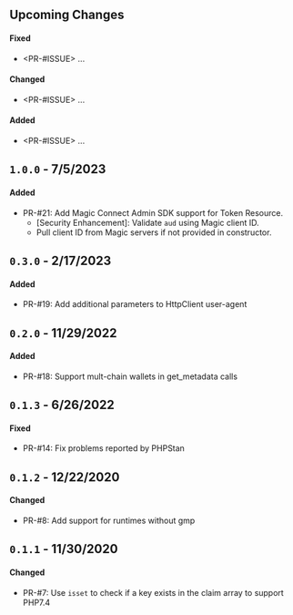 ## Upcoming Changes

#### Fixed

- <PR-#ISSUE> ...

#### Changed

- <PR-#ISSUE> ...

#### Added

- <PR-#ISSUE> ...

## `1.0.0` - 7/5/2023

#### Added

- PR-#21: Add Magic Connect Admin SDK support for Token Resource.
  - [Security Enhancement]: Validate `aud` using Magic client ID.
  - Pull client ID from Magic servers if not provided in constructor.


## `0.3.0` - 2/17/2023

#### Added

- PR-#19: Add additional parameters to HttpClient user-agent

## `0.2.0` - 11/29/2022

#### Added

- PR-#18: Support mult-chain wallets in get_metadata calls

## `0.1.3` - 6/26/2022

#### Fixed

- PR-#14: Fix problems reported by PHPStan

## `0.1.2` - 12/22/2020

#### Changed

- PR-#8: Add support for runtimes without gmp

## `0.1.1` - 11/30/2020

#### Changed

- PR-#7: Use `isset` to check if a key exists in the claim array to support PHP7.4
